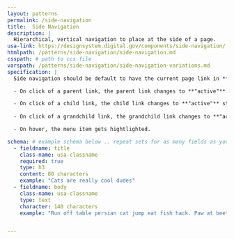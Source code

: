 ```yaml
---
layout: patterns
permalink: /side-navigation
title:  Side Navigation
description: |
  Hierarchical, vertical navigation to place at the side of a page.
usa-link: https://designsystem.digital.gov/components/side-navigation/
htmlpath: /patterns/side-navigation/side-navigation.md
csspath: # path to ccs file
varspath: /patterns/side-navigation/side-navigation-variations.md
specification: |
  Side navigation should be default to have the current page link in **"active"** state to show users which page they have navigated to. If it's a child link or grandchild link, the parent link should be expanded to show the navigational hierarchy. 

  - On click of a parent link, the parent link changes to **"active"** state and expands open to reveal the child links under it. 

  - On click of a child link, the child link changes to **"active"** state and expands open to reveal the grandchild links under it. Parent link will remain **"active"**. 
  
  - On click of a grandchild link, the grandchild link changes to **"active"** state. 

  - On hover, the menu item gets hightlighted. 

schema: # example schema below .. repeat sets for as many fields as you have
  - fieldname: title
    class-name: usa-classname
    required: true
    type: h3
    content: 80 characters
    example: "Cats are really cool dudes"
  - fieldname: body
    class-name: usa-classname
    type: text
    character: 140 characters
    example: "Run off table persian cat jump eat fish hack. Paw at beetle and eat it before it gets away demand"


---
```

<!--- if extra information is needed for this pattern, write here in Markdown. -->
<!--- to learn markdown format go to https://docs.github.com/en/github/writing-on-github/basic-writing-and-formatting-syntax -->



